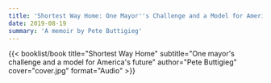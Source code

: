 ```yaml
---
title: 'Shortest Way Home: One Mayor''s Challenge and a Model for America''s Future'
date: 2019-08-19
summary: 'A memoir by Pete Buttigieg'
---
```


{{< booklist/book
title="Shortest Way Home"
subtitle="One mayor's challenge and a model for America's future"
author="Pete Buttigieg"
cover="cover.jpg"
format="Audio" >}}
